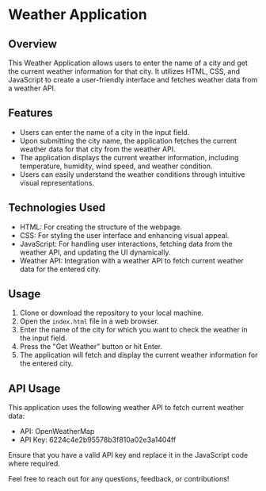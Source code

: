 # Weather Application

## Overview
This Weather Application allows users to enter the name of a city and get the current weather information for that city. It utilizes HTML, CSS, and JavaScript to create a user-friendly interface and fetches weather data from a weather API.

## Features
- Users can enter the name of a city in the input field.
- Upon submitting the city name, the application fetches the current weather data for that city from the weather API.
- The application displays the current weather information, including temperature, humidity, wind speed, and weather condition.
- Users can easily understand the weather conditions through intuitive visual representations.

## Technologies Used
- HTML: For creating the structure of the webpage.
- CSS: For styling the user interface and enhancing visual appeal.
- JavaScript: For handling user interactions, fetching data from the weather API, and updating the UI dynamically.
- Weather API: Integration with a weather API to fetch current weather data for the entered city.

## Usage
1. Clone or download the repository to your local machine.
2. Open the `index.html` file in a web browser.
3. Enter the name of the city for which you want to check the weather in the input field.
4. Press the "Get Weather" button or hit Enter.
5. The application will fetch and display the current weather information for the entered city.

## API Usage
This application uses the following weather API to fetch current weather data:
- API: OpenWeatherMap
- API Key: 6224c4e2b95578b3f810a02e3a1404ff

Ensure that you have a valid API key and replace it in the JavaScript code where required.




Feel free to reach out for any questions, feedback, or contributions!


